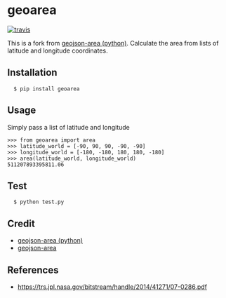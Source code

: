 # geoarea

[![travis](https://travis-ci.org/efren-cabrera/area.svg?branch=master)](https://travis-ci.org/efren-cabrera/area)


This is a fork from [geojson-area (python)](https://github.com/scisco/area). 
Calculate the area from lists of latitude and longitude coordinates.

Installation
------------

```
  $ pip install geoarea
```

Usage
-----

Simply pass a list of latitude and longitude

```
>>> from geoarea import area
>>> latitude_world = [-90, 90, 90, -90, -90]
>>> longitude_world = [-180, -180, 180, 180, -180]  
>>> area(latitude_world, longitude_world)
511207893395811.06
```

Test
----

```
  $ python test.py
```

Credit
------

- [geojson-area (python)](https://github.com/scisco/area)
- [geojson-area](https://github.com/mapbox/geojson-area)


References
----------

- https://trs.jpl.nasa.gov/bitstream/handle/2014/41271/07-0286.pdf
